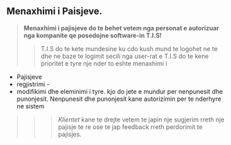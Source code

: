 ##                          Menaxhimi i Paisjeve. 


>  **Menaxhimi i pajisjeve do te behet vetem nga personat e autorizuar nga kompanite
qe posedojne software-in T.I.S!**
>>    T.I.S  do te kete mundesine ku cdo kush mund te logohet 
ne te dhe ne baze te logimit secili nga user-rat e T.I.S do te kene prioritet e tyre
nje nder to eshte menaxhimi i 
-   Pajisjeve
-   regjistrimi -
-   modifikimi dhe eleminimi i tyre.
kjo do jete e mundur per nenpunesit dhe punonjesit.
Nenpunesit dhe punonjesit kane autorizimin per te nderhyre ne sistem
>>>   _Klientet_ kane te drejte vetem te japin nje sugjerim rreth nje pajisje te re
ose te jap feedback rreth perdorimit te pajisjes.
